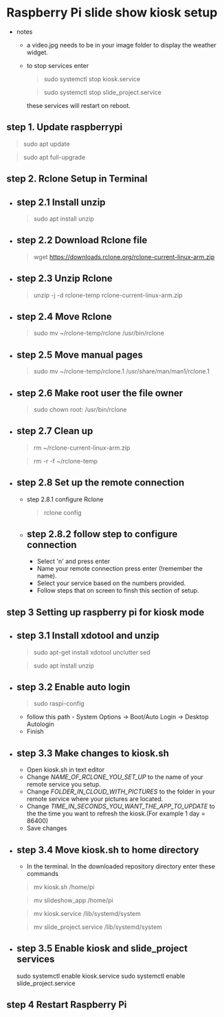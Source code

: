 # Raspberry Pi slide show kiosk setup
* notes
    * a video.jpg needs to be in your image folder to display the weather widget. 
    * to stop services enter 
        > sudo systemctl stop kiosk.service

        > sudo systemctl stop slide_project.service

        these services will restart on reboot.


## step 1. Update raspberrypi

> sudo apt update  

> sudo apt full-upgrade

## step 2. Rclone Setup in Terminal 

* step 2.1 Install unzip 
    ---------------------------------------------
    > sudo apt install unzip
    
* step 2.2 Download Rclone file
    ---------------------------------------------
    > wget https://downloads.rclone.org/rclone-current-linux-arm.zip

* step 2.3 Unzip Rclone
    ---------------------------------------------
    > unzip -j -d rclone-temp rclone-current-linux-arm.zip

* step 2.4 Move Rclone
    ---------------------------------------------
    > sudo mv ~/rclone-temp/rclone /usr/bin/rclone

* step 2.5 Move manual pages 
    ---------------------------------------------
    > sudo mv ~/rclone-temp/rclone.1 /usr/share/man/man1/rclone.1

* step 2.6 Make root user the file owner
    ---------------------------------------------
    > sudo chown root: /usr/bin/rclone

* step 2.7 Clean up
   ---------------------------------------------
    > rm ~/rclone-current-linux-arm.zip

    > rm -r -f ~/rclone-temp

* step 2.8 Set up the remote connection
    ---------------------------------------------
    * step 2.8.1 configure Rclone
      > rclone config
      
    * step 2.8.2 follow step to configure connection
       ---------------------------------------------
	    * Select 'n' and press enter
	    * Name your remote connection press enter (!remember the name).
	    * Select your service based on the numbers provided. 
	    * Follow steps that on screen to finsh this section of setup.
  
## step 3 Setting up raspberry pi for kiosk mode

* step 3.1 Install xdotool and unzip
    ---------------------------------------------
    > sudo apt-get install xdotool unclutter sed

    > sudo apt install unzip

* step 3.2 Enable auto login
    ---------------------------------------------
    > sudo raspi-config
    
    * follow this path - System Options -> Boot/Auto Login -> Desktop Autologin
    * Finish

* step 3.3 Make changes to kiosk.sh
    ---------------------------------------------
    * Open kiosk.sh in text editor
    * Change _NAME_OF_RCLONE_YOU_SET_UP_ to the name of your remote service you setup.
    * Change _FOLDER_IN_CLOUD_WITH_PICTURES_ to the folder in your remote service where your pictures are located.
    * Change _TIME_IN_SECONDS_YOU_WANT_THE_APP_TO_UPDATE_ to the the time you want to refresh the kiosk.(For example 1 day = 86400)
    * Save changes
   
* step 3.4 Move kiosk.sh to home directory
    ---------------------------------------------
    * In the terminal. In the downloaded repository directory enter these commands
	> mv kiosk.sh /home/pi

    > mv slideshow_app /home/pi

    > mv kiosk.service /lib/systemd/system

    > mv slide_project.service /lib/systemd/system	    

* step 3.5 Enable kiosk and slide_project services
    ---------------------------------------------
    sudo systemctl enable kiosk.service 
    sudo systemctl enable slide_project.service

## step 4 Restart Raspberry Pi


